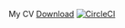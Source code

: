 My CV
[Download](https://15-31460429-gh.circle-artifacts.com/0/root/project/resume.pdf)
[![CircleCI](https://circleci.com/gh/psamim/cv.svg?style=svg)](https://circleci.com/gh/psamim/cv)
